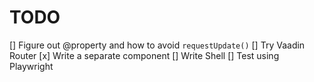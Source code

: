 # TODO


[] Figure out @property and how to avoid `requestUpdate()`
[] Try Vaadin Router
[x] Write a separate component
[] Write Shell
[] Test using Playwright

